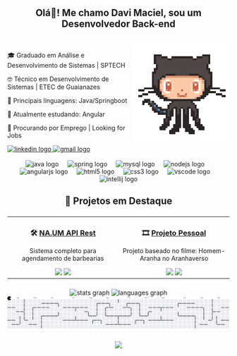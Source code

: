 <h2 align="center">Olá👋! Me chamo Davi Maciel, sou um Desenvolvedor Back-end</h3>

<br>

<img align="right" height="220" src="https://raw.githubusercontent.com/iCharlesZ/FigureBed/master/img/octocat.gif"  />

<p align="left">🎓 Graduado em Análise e Desenvolvimento de Sistemas | SPTECH</p>

<p align="left">🤓 Técnico em Desenvolvimento de Sistemas | ETEC de Guaianazes</p>

<p align="left">🌱 Principais linguagens: Java/Springboot</p>

<p align="left">📘 Atualmente estudando: Angular</p>

<p align="left">🎯 Procurando por Emprego | Looking for Jobs</p>

<div align="left">
  <a href="https://www.linkedin.com/in/davi-maciel-94b330238/" target="_blank">
    <img src="https://img.shields.io/static/v1?message=LinkedIn&logo=linkedin&label=&color=0077B5&logoColor=white&labelColor=&style=for-the-badge" height="35" alt="linkedin logo"  />
  </a>
  <a href="davi.m.britto@gmail.com" target="_blank">
    <img src="https://img.shields.io/static/v1?message=Gmail&logo=gmail&label=&color=D14836&logoColor=black&labelColor=&style=for-the-badge" height="35" alt="gmail logo"  />
  </a>
</div>

<br>

<div align="center">
  <img src="https://cdn.jsdelivr.net/gh/devicons/devicon/icons/java/java-original.svg" height="50" alt="java logo"  />
  <img width="12" />
  <img src="https://cdn.jsdelivr.net/gh/devicons/devicon/icons/spring/spring-original.svg" height="50" alt="spring logo"  />
  <img width="12" />
  <img src="https://cdn.jsdelivr.net/gh/devicons/devicon/icons/mysql/mysql-original.svg" height="50" alt="mysql logo"  />
  <img width="12" />
  <img src="https://cdn.jsdelivr.net/gh/devicons/devicon/icons/nodejs/nodejs-original.svg" height="50" alt="nodejs logo"  />
  <img width="12" />
  <img src="https://cdn.jsdelivr.net/gh/devicons/devicon/icons/angularjs/angularjs-original.svg" height="50" alt="angularjs logo"  />
  <img width="12" />
  <img src="https://cdn.jsdelivr.net/gh/devicons/devicon/icons/html5/html5-original.svg" height="50" alt="html5 logo"  />
  <img width="12" />
  <img src="https://cdn.jsdelivr.net/gh/devicons/devicon/icons/css3/css3-original.svg" height="50" alt="css3 logo"  />
  <img width="12" />
  <img src="https://cdn.jsdelivr.net/gh/devicons/devicon/icons/vscode/vscode-original.svg" height="50" alt="vscode logo"  />
  <img width="12" />
  <img src="https://cdn.jsdelivr.net/gh/devicons/devicon/icons/intellij/intellij-original.svg" height="50" alt="intellij logo"  />
</div>

###

<h2 align="center">🚀 Projetos em Destaque</h3>

###

<table align="center">
  <tr>
    <td align="center" width="50%">
      <h3>🛠️ <a href="https://github.com/naum-agendamentos/naum-api-rest">NA.UM API Rest</a></h3>
      <p>Sistema completo para agendamento de barbearias</p>
      <img src="https://img.shields.io/github/stars/naum-agendamentos/naum-api-rest?style=social" />
      <img src="https://img.shields.io/github/forks/naum-agendamentos/naum-api-rest?style=social" />
    </td>
    <td align="center" width="50%">
      <h3>🎞️ <a href="https://github.com/Davi-Britto/Projeto-Individual">Projeto Pessoal</a></h3>
      <p>Projeto baseado no filme: Homem-Aranha no Aranhaverso</p>
      <img src="https://img.shields.io/github/stars/Davi-Britto/Projeto-Individual?style=social" />
      <img src="https://img.shields.io/github/forks/Davi-Britto/Projeto-Individual?style=social" />
    </td>
  </tr>
</table>


###

<div align="center">
  <img src="https://github-readme-stats.vercel.app/api?username=Davi-Britto&hide_title=false&hide_rank=false&show_icons=true&include_all_commits=true&count_private=true&disable_animations=false&theme=buefy&locale=en&hide_border=false" height="150" alt="stats graph"  />
  <img src="https://github-readme-stats.vercel.app/api/top-langs?username=Davi-Britto&locale=en&hide_title=false&layout=compact&card_width=320&langs_count=5&theme=buefy&hide_border=false" height="150" alt="languages graph"  />
</div>

<picture>
  <source media="(prefers-color-scheme: dark)" srcset="https://raw.githubusercontent.com/Davi-Britto/Davi-Britto/output/pacman-contribution-graph-dark.svg">
  <source media="(prefers-color-scheme: light)" srcset="https://raw.githubusercontent.com/Davi-Britto/Davi-Britto/output/pacman-contribution-graph.svg">
  <img alt="pacman contribution graph" src="https://raw.githubusercontent.com/Davi-Britto/Davi-Britto/output/pacman-contribution-graph.svg">
</picture>

###

<div align="center">
  <img src="https://visitor-badge.laobi.icu/badge?page_id=Davi-Britto.Davi-Britto&left_color=black&right_color=dodgerblue&left_text=Contagem%20de%20visitantes"  />
</div>

###
